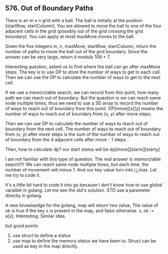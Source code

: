 ## 576. Out of Boundary Paths 

There is an m x n grid with a ball. The ball is initially at the position [startRow, startColumn]. You are allowed to move the ball to one of the four adjacent cells in the grid (possibly out of the grid crossing the grid boundary). You can apply at most maxMove moves to the ball.

Given the five integers m, n, maxMove, startRow, startColumn, return the number of paths to move the ball out of the grid boundary. Since the answer can be very large, return it modulo 109 + 7.

Interesting question, asked us to find where the ball can go after maxMove steps. The key is to use DP to store the number of ways to get to each cell. Then we can use the DP to calculate the number of ways to get to the next cell.

If we use a memorziable search, we can record from this point, how many path we can reach out of boundary. But the question is we can reach same node multiple times, thus we need to use a 3D array to record the number of ways to reach out of boundary from this point. DP[move][x][y] means the number of ways to reach out of boundary from (x, y) after move steps.

Then we can use DP to calculate the number of ways to reach out of boundary from the next cell. The number of ways to reach out of boundary from (x, y) after move steps is the sum of the number of ways to reach out of boundary from the 4 adjacent cells after move - 1 steps.

Then, how to calculate dp? our start status will be dp[move][startx][starty]

I am not familiar with this type of question. The real answer is memorziable search!!!! We can reach same node multiple times, but each time, the number of movement will minus 1. And our key value turn into i,j,max. Let me try to code it.

It's a little bit hard to code it into go because I don't know how to use global varaible in golang. Let me see the std's solution. STD use a parameter directly in golang.

A new knowloedge for the golang, map will return two value, The value of ok is true if the key x is present in the map, and false otherwise. v, ok := a[x]. Interesting. Similar idea.

but good points

1. use struct to define a status
2. use map to define the memory status we have been to. Struct can be used as key in the map directly.